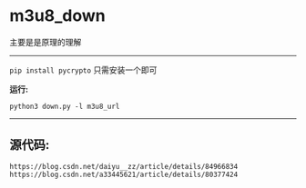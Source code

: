 # m3u8_down

主要是是原理的理解

---

``pip install pycrypto`` 只需安装一个即可


**运行:**

```
python3 down.py -l m3u8_url
```

---

## 源代码:

```
https://blog.csdn.net/daiyu__zz/article/details/84966834
https://blog.csdn.net/a33445621/article/details/80377424
```
